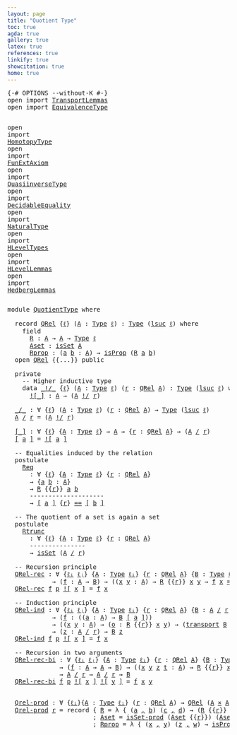 ```yaml
---
layout: page
title: "Quotient Type"
toc: true
agda: true
gallery: true
latex: true
references: true
linkify: true
showcitation: true
home: true
---
```



<div class="hide" >
<pre class="Agda">
<a id="188" class="Symbol">{-#</a> <a id="192" class="Keyword">OPTIONS</a> <a id="200" class="Pragma">--without-K</a> <a id="212" class="Symbol">#-}</a>
<a id="216" class="Keyword">open</a> <a id="221" class="Keyword">import</a> <a id="228" href="TransportLemmas.html" class="Module">TransportLemmas</a>
<a id="244" class="Keyword">open</a> <a id="249" class="Keyword">import</a> <a id="256" href="EquivalenceType.html" class="Module">EquivalenceType</a>

<a id="273" class="Keyword">open</a> <a id="278" class="Keyword">import</a> <a id="285" href="HomotopyType.html" class="Module">HomotopyType</a>
<a id="298" class="Keyword">open</a> <a id="303" class="Keyword">import</a> <a id="310" href="FunExtAxiom.html" class="Module">FunExtAxiom</a>
<a id="322" class="Keyword">open</a> <a id="327" class="Keyword">import</a> <a id="334" href="QuasiinverseType.html" class="Module">QuasiinverseType</a>
<a id="351" class="Keyword">open</a> <a id="356" class="Keyword">import</a> <a id="363" href="DecidableEquality.html" class="Module">DecidableEquality</a>
<a id="381" class="Keyword">open</a> <a id="386" class="Keyword">import</a> <a id="393" href="NaturalType.html" class="Module">NaturalType</a>
<a id="405" class="Keyword">open</a> <a id="410" class="Keyword">import</a> <a id="417" href="HLevelTypes.html" class="Module">HLevelTypes</a>
<a id="429" class="Keyword">open</a> <a id="434" class="Keyword">import</a> <a id="441" href="HLevelLemmas.html" class="Module">HLevelLemmas</a>
<a id="454" class="Keyword">open</a> <a id="459" class="Keyword">import</a> <a id="466" href="HedbergLemmas.html" class="Module">HedbergLemmas</a>
</pre>
</div>


<pre class="Agda">
<a id="513" class="Keyword">module</a> <a id="520" href="QuotientType.html" class="Module">QuotientType</a> <a id="533" class="Keyword">where</a>

  <a id="542" class="Keyword">record</a> <a id="QRel"></a><a id="549" href="QuotientType.html#549" class="Record">QRel</a> <a id="554" class="Symbol">{</a><a id="555" href="QuotientType.html#555" class="Bound">ℓ</a><a id="556" class="Symbol">}</a> <a id="558" class="Symbol">(</a><a id="559" href="QuotientType.html#559" class="Bound">A</a> <a id="561" class="Symbol">:</a> <a id="563" href="Intro.html#1442" class="Function">Type</a> <a id="568" href="QuotientType.html#555" class="Bound">ℓ</a><a id="569" class="Symbol">)</a> <a id="571" class="Symbol">:</a> <a id="573" href="Intro.html#1442" class="Function">Type</a> <a id="578" class="Symbol">(</a><a id="579" href="Agda.Primitive.html#627" class="Primitive">lsuc</a> <a id="584" href="QuotientType.html#555" class="Bound">ℓ</a><a id="585" class="Symbol">)</a> <a id="587" class="Keyword">where</a>
    <a id="597" class="Keyword">field</a>
      <a id="QRel.R"></a><a id="609" href="QuotientType.html#609" class="Field">R</a> <a id="611" class="Symbol">:</a> <a id="613" href="QuotientType.html#559" class="Bound">A</a> <a id="615" class="Symbol">→</a> <a id="617" href="QuotientType.html#559" class="Bound">A</a> <a id="619" class="Symbol">→</a> <a id="621" href="Intro.html#1442" class="Function">Type</a> <a id="626" href="QuotientType.html#555" class="Bound">ℓ</a>
      <a id="QRel.Aset"></a><a id="634" href="QuotientType.html#634" class="Field">Aset</a> <a id="639" class="Symbol">:</a> <a id="641" href="HLevelTypes.html#1355" class="Function">isSet</a> <a id="647" href="QuotientType.html#559" class="Bound">A</a>
      <a id="QRel.Rprop"></a><a id="655" href="QuotientType.html#655" class="Field">Rprop</a> <a id="661" class="Symbol">:</a> <a id="663" class="Symbol">(</a><a id="664" href="QuotientType.html#664" class="Bound">a</a> <a id="666" href="QuotientType.html#666" class="Bound">b</a> <a id="668" class="Symbol">:</a> <a id="670" href="QuotientType.html#559" class="Bound">A</a><a id="671" class="Symbol">)</a> <a id="673" class="Symbol">→</a> <a id="675" href="HLevelTypes.html#811" class="Function">isProp</a> <a id="682" class="Symbol">(</a><a id="683" href="QuotientType.html#609" class="Field">R</a> <a id="685" href="QuotientType.html#664" class="Bound">a</a> <a id="687" href="QuotientType.html#666" class="Bound">b</a><a id="688" class="Symbol">)</a>
  <a id="692" class="Keyword">open</a> <a id="697" href="QuotientType.html#549" class="Module">QRel</a> <a id="702" class="Symbol">{{...}}</a> <a id="710" class="Keyword">public</a>

  <a id="720" class="Keyword">private</a>
    <a id="732" class="Comment">-- Higher inductive type</a>
    <a id="761" class="Keyword">data</a> <a id="_!/_"></a><a id="766" href="QuotientType.html#766" class="Datatype Operator">_!/_</a> <a id="771" class="Symbol">{</a><a id="772" href="QuotientType.html#772" class="Bound">ℓ</a><a id="773" class="Symbol">}</a> <a id="775" class="Symbol">(</a><a id="776" href="QuotientType.html#776" class="Bound">A</a> <a id="778" class="Symbol">:</a> <a id="780" href="Intro.html#1442" class="Function">Type</a> <a id="785" href="QuotientType.html#772" class="Bound">ℓ</a><a id="786" class="Symbol">)</a> <a id="788" class="Symbol">(</a><a id="789" href="QuotientType.html#789" class="Bound">r</a> <a id="791" class="Symbol">:</a> <a id="793" href="QuotientType.html#549" class="Record">QRel</a> <a id="798" href="QuotientType.html#776" class="Bound">A</a><a id="799" class="Symbol">)</a> <a id="801" class="Symbol">:</a> <a id="803" href="Intro.html#1442" class="Function">Type</a> <a id="808" class="Symbol">(</a><a id="809" href="Agda.Primitive.html#627" class="Primitive">lsuc</a> <a id="814" href="QuotientType.html#772" class="Bound">ℓ</a><a id="815" class="Symbol">)</a> <a id="817" class="Keyword">where</a>
      <a id="_!/_.![_]"></a><a id="829" href="QuotientType.html#829" class="InductiveConstructor Operator">![_]</a> <a id="834" class="Symbol">:</a> <a id="836" href="QuotientType.html#776" class="Bound">A</a> <a id="838" class="Symbol">→</a> <a id="840" class="Symbol">(</a><a id="841" href="QuotientType.html#776" class="Bound">A</a> <a id="843" href="QuotientType.html#766" class="Datatype Operator">!/</a> <a id="846" href="QuotientType.html#789" class="Bound">r</a><a id="847" class="Symbol">)</a>

  <a id="_/_"></a><a id="852" href="QuotientType.html#852" class="Function Operator">_/_</a> <a id="856" class="Symbol">:</a> <a id="858" class="Symbol">∀</a> <a id="860" class="Symbol">{</a><a id="861" href="QuotientType.html#861" class="Bound">ℓ</a><a id="862" class="Symbol">}</a> <a id="864" class="Symbol">(</a><a id="865" href="QuotientType.html#865" class="Bound">A</a> <a id="867" class="Symbol">:</a> <a id="869" href="Intro.html#1442" class="Function">Type</a> <a id="874" href="QuotientType.html#861" class="Bound">ℓ</a><a id="875" class="Symbol">)</a> <a id="877" class="Symbol">(</a><a id="878" href="QuotientType.html#878" class="Bound">r</a> <a id="880" class="Symbol">:</a> <a id="882" href="QuotientType.html#549" class="Record">QRel</a> <a id="887" href="QuotientType.html#865" class="Bound">A</a><a id="888" class="Symbol">)</a> <a id="890" class="Symbol">→</a> <a id="892" href="Intro.html#1442" class="Function">Type</a> <a id="897" class="Symbol">(</a><a id="898" href="Agda.Primitive.html#627" class="Primitive">lsuc</a> <a id="903" href="QuotientType.html#861" class="Bound">ℓ</a><a id="904" class="Symbol">)</a>
  <a id="908" href="QuotientType.html#908" class="Bound">A</a> <a id="910" href="QuotientType.html#852" class="Function Operator">/</a> <a id="912" href="QuotientType.html#912" class="Bound">r</a> <a id="914" class="Symbol">=</a> <a id="916" class="Symbol">(</a><a id="917" href="QuotientType.html#908" class="Bound">A</a> <a id="919" href="QuotientType.html#766" class="Datatype Operator">!/</a> <a id="922" href="QuotientType.html#912" class="Bound">r</a><a id="923" class="Symbol">)</a>

  <a id="[_]"></a><a id="928" href="QuotientType.html#928" class="Function Operator">[_]</a> <a id="932" class="Symbol">:</a> <a id="934" class="Symbol">∀</a> <a id="936" class="Symbol">{</a><a id="937" href="QuotientType.html#937" class="Bound">ℓ</a><a id="938" class="Symbol">}</a> <a id="940" class="Symbol">{</a><a id="941" href="QuotientType.html#941" class="Bound">A</a> <a id="943" class="Symbol">:</a> <a id="945" href="Intro.html#1442" class="Function">Type</a> <a id="950" href="QuotientType.html#937" class="Bound">ℓ</a><a id="951" class="Symbol">}</a> <a id="953" class="Symbol">→</a> <a id="955" href="QuotientType.html#941" class="Bound">A</a> <a id="957" class="Symbol">→</a> <a id="959" class="Symbol">{</a><a id="960" href="QuotientType.html#960" class="Bound">r</a> <a id="962" class="Symbol">:</a> <a id="964" href="QuotientType.html#549" class="Record">QRel</a> <a id="969" href="QuotientType.html#941" class="Bound">A</a><a id="970" class="Symbol">}</a> <a id="972" class="Symbol">→</a> <a id="974" class="Symbol">(</a><a id="975" href="QuotientType.html#941" class="Bound">A</a> <a id="977" href="QuotientType.html#852" class="Function Operator">/</a> <a id="979" href="QuotientType.html#960" class="Bound">r</a><a id="980" class="Symbol">)</a>
  <a id="984" href="QuotientType.html#928" class="Function Operator">[</a> <a id="986" href="QuotientType.html#986" class="Bound">a</a> <a id="988" href="QuotientType.html#928" class="Function Operator">]</a> <a id="990" class="Symbol">=</a> <a id="992" href="QuotientType.html#829" class="InductiveConstructor Operator">![</a> <a id="995" href="QuotientType.html#986" class="Bound">a</a> <a id="997" href="QuotientType.html#829" class="InductiveConstructor Operator">]</a>

  <a id="1002" class="Comment">-- Equalities induced by the relation</a>
  <a id="1042" class="Keyword">postulate</a>
    <a id="Req"></a><a id="1056" href="QuotientType.html#1056" class="Postulate">Req</a>
      <a id="1066" class="Symbol">:</a> <a id="1068" class="Symbol">∀</a> <a id="1070" class="Symbol">{</a><a id="1071" href="QuotientType.html#1071" class="Bound">ℓ</a><a id="1072" class="Symbol">}</a> <a id="1074" class="Symbol">{</a><a id="1075" href="QuotientType.html#1075" class="Bound">A</a> <a id="1077" class="Symbol">:</a> <a id="1079" href="Intro.html#1442" class="Function">Type</a> <a id="1084" href="QuotientType.html#1071" class="Bound">ℓ</a><a id="1085" class="Symbol">}</a> <a id="1087" class="Symbol">{</a><a id="1088" href="QuotientType.html#1088" class="Bound">r</a> <a id="1090" class="Symbol">:</a> <a id="1092" href="QuotientType.html#549" class="Record">QRel</a> <a id="1097" href="QuotientType.html#1075" class="Bound">A</a><a id="1098" class="Symbol">}</a>
      <a id="1106" class="Symbol">→</a> <a id="1108" class="Symbol">{</a><a id="1109" href="QuotientType.html#1109" class="Bound">a</a> <a id="1111" href="QuotientType.html#1111" class="Bound">b</a> <a id="1113" class="Symbol">:</a> <a id="1115" href="QuotientType.html#1075" class="Bound">A</a><a id="1116" class="Symbol">}</a>
      <a id="1124" class="Symbol">→</a> <a id="1126" href="QuotientType.html#609" class="Field">R</a> <a id="1128" class="Symbol">{{</a><a id="1130" href="QuotientType.html#1088" class="Bound">r</a><a id="1131" class="Symbol">}}</a> <a id="1134" href="QuotientType.html#1109" class="Bound">a</a> <a id="1136" href="QuotientType.html#1111" class="Bound">b</a>
      <a id="1144" class="Comment">--------------------</a>
      <a id="1171" class="Symbol">→</a> <a id="1173" href="QuotientType.html#928" class="Function Operator">[</a> <a id="1175" href="QuotientType.html#1109" class="Bound">a</a> <a id="1177" href="QuotientType.html#928" class="Function Operator">]</a> <a id="1179" class="Symbol">{</a><a id="1180" href="QuotientType.html#1088" class="Bound">r</a><a id="1181" class="Symbol">}</a> <a id="1183" href="EqualityType.html#931" class="Datatype Operator">==</a> <a id="1186" href="QuotientType.html#928" class="Function Operator">[</a> <a id="1188" href="QuotientType.html#1111" class="Bound">b</a> <a id="1190" href="QuotientType.html#928" class="Function Operator">]</a>

  <a id="1195" class="Comment">-- The quotient of a set is again a set</a>
  <a id="1237" class="Keyword">postulate</a>
    <a id="Rtrunc"></a><a id="1251" href="QuotientType.html#1251" class="Postulate">Rtrunc</a>
      <a id="1264" class="Symbol">:</a> <a id="1266" class="Symbol">∀</a> <a id="1268" class="Symbol">{</a><a id="1269" href="QuotientType.html#1269" class="Bound">ℓ</a><a id="1270" class="Symbol">}</a> <a id="1272" class="Symbol">{</a><a id="1273" href="QuotientType.html#1273" class="Bound">A</a> <a id="1275" class="Symbol">:</a> <a id="1277" href="Intro.html#1442" class="Function">Type</a> <a id="1282" href="QuotientType.html#1269" class="Bound">ℓ</a><a id="1283" class="Symbol">}</a> <a id="1285" class="Symbol">{</a><a id="1286" href="QuotientType.html#1286" class="Bound">r</a> <a id="1288" class="Symbol">:</a> <a id="1290" href="QuotientType.html#549" class="Record">QRel</a> <a id="1295" href="QuotientType.html#1273" class="Bound">A</a><a id="1296" class="Symbol">}</a>
      <a id="1304" class="Comment">---------------</a>
      <a id="1326" class="Symbol">→</a> <a id="1328" href="HLevelTypes.html#1355" class="Function">isSet</a> <a id="1334" class="Symbol">(</a><a id="1335" href="QuotientType.html#1273" class="Bound">A</a> <a id="1337" href="QuotientType.html#852" class="Function Operator">/</a> <a id="1339" href="QuotientType.html#1286" class="Bound">r</a><a id="1340" class="Symbol">)</a>

  <a id="1345" class="Comment">-- Recursion principle</a>
  <a id="QRel-rec"></a><a id="1370" href="QuotientType.html#1370" class="Function">QRel-rec</a> <a id="1379" class="Symbol">:</a> <a id="1381" class="Symbol">∀</a> <a id="1383" class="Symbol">{</a><a id="1384" href="QuotientType.html#1384" class="Bound">ℓᵢ</a> <a id="1387" href="QuotientType.html#1387" class="Bound">ℓⱼ</a><a id="1389" class="Symbol">}</a> <a id="1391" class="Symbol">{</a><a id="1392" href="QuotientType.html#1392" class="Bound">A</a> <a id="1394" class="Symbol">:</a> <a id="1396" href="Intro.html#1442" class="Function">Type</a> <a id="1401" href="QuotientType.html#1384" class="Bound">ℓᵢ</a><a id="1403" class="Symbol">}</a> <a id="1405" class="Symbol">{</a><a id="1406" href="QuotientType.html#1406" class="Bound">r</a> <a id="1408" class="Symbol">:</a> <a id="1410" href="QuotientType.html#549" class="Record">QRel</a> <a id="1415" href="QuotientType.html#1392" class="Bound">A</a><a id="1416" class="Symbol">}</a> <a id="1418" class="Symbol">{</a><a id="1419" href="QuotientType.html#1419" class="Bound">B</a> <a id="1421" class="Symbol">:</a> <a id="1423" href="Intro.html#1442" class="Function">Type</a> <a id="1428" href="QuotientType.html#1387" class="Bound">ℓⱼ</a><a id="1430" class="Symbol">}</a>
            <a id="1444" class="Symbol">→</a> <a id="1446" class="Symbol">(</a><a id="1447" href="QuotientType.html#1447" class="Bound">f</a> <a id="1449" class="Symbol">:</a> <a id="1451" href="QuotientType.html#1392" class="Bound">A</a> <a id="1453" class="Symbol">→</a> <a id="1455" href="QuotientType.html#1419" class="Bound">B</a><a id="1456" class="Symbol">)</a> <a id="1458" class="Symbol">→</a> <a id="1460" class="Symbol">((</a><a id="1462" href="QuotientType.html#1462" class="Bound">x</a> <a id="1464" href="QuotientType.html#1464" class="Bound">y</a> <a id="1466" class="Symbol">:</a> <a id="1468" href="QuotientType.html#1392" class="Bound">A</a><a id="1469" class="Symbol">)</a> <a id="1471" class="Symbol">→</a> <a id="1473" href="QuotientType.html#609" class="Field">R</a> <a id="1475" class="Symbol">{{</a><a id="1477" href="QuotientType.html#1406" class="Bound">r</a><a id="1478" class="Symbol">}}</a> <a id="1481" href="QuotientType.html#1462" class="Bound">x</a> <a id="1483" href="QuotientType.html#1464" class="Bound">y</a> <a id="1485" class="Symbol">→</a> <a id="1487" href="QuotientType.html#1447" class="Bound">f</a> <a id="1489" href="QuotientType.html#1462" class="Bound">x</a> <a id="1491" href="EqualityType.html#931" class="Datatype Operator">==</a> <a id="1494" href="QuotientType.html#1447" class="Bound">f</a> <a id="1496" href="QuotientType.html#1464" class="Bound">y</a><a id="1497" class="Symbol">)</a> <a id="1499" class="Symbol">→</a> <a id="1501" href="QuotientType.html#1392" class="Bound">A</a> <a id="1503" href="QuotientType.html#852" class="Function Operator">/</a> <a id="1505" href="QuotientType.html#1406" class="Bound">r</a> <a id="1507" class="Symbol">→</a> <a id="1509" href="QuotientType.html#1419" class="Bound">B</a>
  <a id="1513" href="QuotientType.html#1370" class="Function">QRel-rec</a> <a id="1522" href="QuotientType.html#1522" class="Bound">f</a> <a id="1524" href="QuotientType.html#1524" class="Bound">p</a> <a id="1526" href="QuotientType.html#829" class="InductiveConstructor Operator">![</a> <a id="1529" href="QuotientType.html#1529" class="Bound">x</a> <a id="1531" href="QuotientType.html#829" class="InductiveConstructor Operator">]</a> <a id="1533" class="Symbol">=</a> <a id="1535" href="QuotientType.html#1522" class="Bound">f</a> <a id="1537" href="QuotientType.html#1529" class="Bound">x</a>

  <a id="1542" class="Comment">-- Induction principle</a>
  <a id="QRel-ind"></a><a id="1567" href="QuotientType.html#1567" class="Function">QRel-ind</a> <a id="1576" class="Symbol">:</a> <a id="1578" class="Symbol">∀</a> <a id="1580" class="Symbol">{</a><a id="1581" href="QuotientType.html#1581" class="Bound">ℓᵢ</a> <a id="1584" href="QuotientType.html#1584" class="Bound">ℓⱼ</a><a id="1586" class="Symbol">}</a> <a id="1588" class="Symbol">{</a><a id="1589" href="QuotientType.html#1589" class="Bound">A</a> <a id="1591" class="Symbol">:</a> <a id="1593" href="Intro.html#1442" class="Function">Type</a> <a id="1598" href="QuotientType.html#1581" class="Bound">ℓᵢ</a><a id="1600" class="Symbol">}</a> <a id="1602" class="Symbol">{</a><a id="1603" href="QuotientType.html#1603" class="Bound">r</a> <a id="1605" class="Symbol">:</a> <a id="1607" href="QuotientType.html#549" class="Record">QRel</a> <a id="1612" href="QuotientType.html#1589" class="Bound">A</a><a id="1613" class="Symbol">}</a> <a id="1615" class="Symbol">{</a><a id="1616" href="QuotientType.html#1616" class="Bound">B</a> <a id="1618" class="Symbol">:</a> <a id="1620" href="QuotientType.html#1589" class="Bound">A</a> <a id="1622" href="QuotientType.html#852" class="Function Operator">/</a> <a id="1624" href="QuotientType.html#1603" class="Bound">r</a> <a id="1626" class="Symbol">→</a> <a id="1628" href="Intro.html#1442" class="Function">Type</a> <a id="1633" href="QuotientType.html#1584" class="Bound">ℓⱼ</a><a id="1635" class="Symbol">}</a>
            <a id="1649" class="Symbol">→</a> <a id="1651" class="Symbol">(</a><a id="1652" href="QuotientType.html#1652" class="Bound">f</a> <a id="1654" class="Symbol">:</a> <a id="1656" class="Symbol">((</a><a id="1658" href="QuotientType.html#1658" class="Bound">a</a> <a id="1660" class="Symbol">:</a> <a id="1662" href="QuotientType.html#1589" class="Bound">A</a><a id="1663" class="Symbol">)</a> <a id="1665" class="Symbol">→</a> <a id="1667" href="QuotientType.html#1616" class="Bound">B</a> <a id="1669" href="QuotientType.html#928" class="Function Operator">[</a> <a id="1671" href="QuotientType.html#1658" class="Bound">a</a> <a id="1673" href="QuotientType.html#928" class="Function Operator">]</a><a id="1674" class="Symbol">))</a>
            <a id="1689" class="Symbol">→</a> <a id="1691" class="Symbol">((</a><a id="1693" href="QuotientType.html#1693" class="Bound">x</a> <a id="1695" href="QuotientType.html#1695" class="Bound">y</a> <a id="1697" class="Symbol">:</a> <a id="1699" href="QuotientType.html#1589" class="Bound">A</a><a id="1700" class="Symbol">)</a> <a id="1702" class="Symbol">→</a> <a id="1704" class="Symbol">(</a><a id="1705" href="QuotientType.html#1705" class="Bound">o</a> <a id="1707" class="Symbol">:</a> <a id="1709" href="QuotientType.html#609" class="Field">R</a> <a id="1711" class="Symbol">{{</a><a id="1713" href="QuotientType.html#1603" class="Bound">r</a><a id="1714" class="Symbol">}}</a> <a id="1717" href="QuotientType.html#1693" class="Bound">x</a> <a id="1719" href="QuotientType.html#1695" class="Bound">y</a><a id="1720" class="Symbol">)</a> <a id="1722" class="Symbol">→</a> <a id="1724" class="Symbol">(</a><a id="1725" href="Transport.html#473" class="Function">transport</a> <a id="1735" href="QuotientType.html#1616" class="Bound">B</a> <a id="1737" class="Symbol">(</a><a id="1738" href="QuotientType.html#1056" class="Postulate">Req</a> <a id="1742" href="QuotientType.html#1705" class="Bound">o</a><a id="1743" class="Symbol">)</a> <a id="1745" class="Symbol">(</a><a id="1746" href="QuotientType.html#1652" class="Bound">f</a> <a id="1748" href="QuotientType.html#1693" class="Bound">x</a><a id="1749" class="Symbol">))</a> <a id="1752" href="EqualityType.html#931" class="Datatype Operator">==</a> <a id="1755" href="QuotientType.html#1652" class="Bound">f</a> <a id="1757" href="QuotientType.html#1695" class="Bound">y</a><a id="1758" class="Symbol">)</a>
            <a id="1772" class="Symbol">→</a> <a id="1774" class="Symbol">(</a><a id="1775" href="QuotientType.html#1775" class="Bound">z</a> <a id="1777" class="Symbol">:</a> <a id="1779" href="QuotientType.html#1589" class="Bound">A</a> <a id="1781" href="QuotientType.html#852" class="Function Operator">/</a> <a id="1783" href="QuotientType.html#1603" class="Bound">r</a><a id="1784" class="Symbol">)</a> <a id="1786" class="Symbol">→</a> <a id="1788" href="QuotientType.html#1616" class="Bound">B</a> <a id="1790" href="QuotientType.html#1775" class="Bound">z</a>
  <a id="1794" href="QuotientType.html#1567" class="Function">QRel-ind</a> <a id="1803" href="QuotientType.html#1803" class="Bound">f</a> <a id="1805" href="QuotientType.html#1805" class="Bound">p</a> <a id="1807" href="QuotientType.html#829" class="InductiveConstructor Operator">![</a> <a id="1810" href="QuotientType.html#1810" class="Bound">x</a> <a id="1812" href="QuotientType.html#829" class="InductiveConstructor Operator">]</a> <a id="1814" class="Symbol">=</a> <a id="1816" href="QuotientType.html#1803" class="Bound">f</a> <a id="1818" href="QuotientType.html#1810" class="Bound">x</a>

  <a id="1823" class="Comment">-- Recursion in two arguments</a>
  <a id="QRel-rec-bi"></a><a id="1855" href="QuotientType.html#1855" class="Function">QRel-rec-bi</a> <a id="1867" class="Symbol">:</a> <a id="1869" class="Symbol">∀</a> <a id="1871" class="Symbol">{</a><a id="1872" href="QuotientType.html#1872" class="Bound">ℓᵢ</a> <a id="1875" href="QuotientType.html#1875" class="Bound">ℓⱼ</a><a id="1877" class="Symbol">}</a> <a id="1879" class="Symbol">{</a><a id="1880" href="QuotientType.html#1880" class="Bound">A</a> <a id="1882" class="Symbol">:</a> <a id="1884" href="Intro.html#1442" class="Function">Type</a> <a id="1889" href="QuotientType.html#1872" class="Bound">ℓᵢ</a><a id="1891" class="Symbol">}</a> <a id="1893" class="Symbol">{</a><a id="1894" href="QuotientType.html#1894" class="Bound">r</a> <a id="1896" class="Symbol">:</a> <a id="1898" href="QuotientType.html#549" class="Record">QRel</a> <a id="1903" href="QuotientType.html#1880" class="Bound">A</a><a id="1904" class="Symbol">}</a> <a id="1906" class="Symbol">{</a><a id="1907" href="QuotientType.html#1907" class="Bound">B</a> <a id="1909" class="Symbol">:</a> <a id="1911" href="Intro.html#1442" class="Function">Type</a> <a id="1916" href="QuotientType.html#1875" class="Bound">ℓⱼ</a><a id="1918" class="Symbol">}</a>
              <a id="1934" class="Symbol">→</a> <a id="1936" class="Symbol">(</a><a id="1937" href="QuotientType.html#1937" class="Bound">f</a> <a id="1939" class="Symbol">:</a> <a id="1941" href="QuotientType.html#1880" class="Bound">A</a> <a id="1943" class="Symbol">→</a> <a id="1945" href="QuotientType.html#1880" class="Bound">A</a> <a id="1947" class="Symbol">→</a> <a id="1949" href="QuotientType.html#1907" class="Bound">B</a><a id="1950" class="Symbol">)</a> <a id="1952" class="Symbol">→</a> <a id="1954" class="Symbol">((</a><a id="1956" href="QuotientType.html#1956" class="Bound">x</a> <a id="1958" href="QuotientType.html#1958" class="Bound">y</a> <a id="1960" href="QuotientType.html#1960" class="Bound">z</a> <a id="1962" href="QuotientType.html#1962" class="Bound">t</a> <a id="1964" class="Symbol">:</a> <a id="1966" href="QuotientType.html#1880" class="Bound">A</a><a id="1967" class="Symbol">)</a> <a id="1969" class="Symbol">→</a> <a id="1971" href="QuotientType.html#609" class="Field">R</a> <a id="1973" class="Symbol">{{</a><a id="1975" href="QuotientType.html#1894" class="Bound">r</a><a id="1976" class="Symbol">}}</a> <a id="1979" href="QuotientType.html#1956" class="Bound">x</a> <a id="1981" href="QuotientType.html#1958" class="Bound">y</a> <a id="1983" class="Symbol">→</a> <a id="1985" href="QuotientType.html#609" class="Field">R</a> <a id="1987" class="Symbol">{{</a><a id="1989" href="QuotientType.html#1894" class="Bound">r</a><a id="1990" class="Symbol">}}</a> <a id="1993" href="QuotientType.html#1960" class="Bound">z</a> <a id="1995" href="QuotientType.html#1962" class="Bound">t</a> <a id="1997" class="Symbol">→</a> <a id="1999" href="QuotientType.html#1937" class="Bound">f</a> <a id="2001" href="QuotientType.html#1956" class="Bound">x</a> <a id="2003" href="QuotientType.html#1960" class="Bound">z</a> <a id="2005" href="EqualityType.html#931" class="Datatype Operator">==</a> <a id="2008" href="QuotientType.html#1937" class="Bound">f</a> <a id="2010" href="QuotientType.html#1958" class="Bound">y</a> <a id="2012" href="QuotientType.html#1962" class="Bound">t</a><a id="2013" class="Symbol">)</a>
              <a id="2029" class="Symbol">→</a> <a id="2031" href="QuotientType.html#1880" class="Bound">A</a> <a id="2033" href="QuotientType.html#852" class="Function Operator">/</a> <a id="2035" href="QuotientType.html#1894" class="Bound">r</a> <a id="2037" class="Symbol">→</a> <a id="2039" href="QuotientType.html#1880" class="Bound">A</a> <a id="2041" href="QuotientType.html#852" class="Function Operator">/</a> <a id="2043" href="QuotientType.html#1894" class="Bound">r</a> <a id="2045" class="Symbol">→</a> <a id="2047" href="QuotientType.html#1907" class="Bound">B</a>
  <a id="2051" href="QuotientType.html#1855" class="Function">QRel-rec-bi</a> <a id="2063" href="QuotientType.html#2063" class="Bound">f</a> <a id="2065" href="QuotientType.html#2065" class="Bound">p</a> <a id="2067" href="QuotientType.html#829" class="InductiveConstructor Operator">![</a> <a id="2070" href="QuotientType.html#2070" class="Bound">x</a> <a id="2072" href="QuotientType.html#829" class="InductiveConstructor Operator">]</a> <a id="2074" href="QuotientType.html#829" class="InductiveConstructor Operator">![</a> <a id="2077" href="QuotientType.html#2077" class="Bound">y</a> <a id="2079" href="QuotientType.html#829" class="InductiveConstructor Operator">]</a> <a id="2081" class="Symbol">=</a> <a id="2083" href="QuotientType.html#2063" class="Bound">f</a> <a id="2085" href="QuotientType.html#2070" class="Bound">x</a> <a id="2087" href="QuotientType.html#2077" class="Bound">y</a>


  <a id="Qrel-prod"></a><a id="2093" href="QuotientType.html#2093" class="Function">Qrel-prod</a> <a id="2103" class="Symbol">:</a> <a id="2105" class="Symbol">∀</a> <a id="2107" class="Symbol">{</a><a id="2108" href="QuotientType.html#2108" class="Bound">ℓᵢ</a><a id="2110" class="Symbol">}{</a><a id="2112" href="QuotientType.html#2112" class="Bound">A</a> <a id="2114" class="Symbol">:</a> <a id="2116" href="Intro.html#1442" class="Function">Type</a> <a id="2121" href="QuotientType.html#2108" class="Bound">ℓᵢ</a><a id="2123" class="Symbol">}</a> <a id="2125" class="Symbol">(</a><a id="2126" href="QuotientType.html#2126" class="Bound">r</a> <a id="2128" class="Symbol">:</a> <a id="2130" href="QuotientType.html#549" class="Record">QRel</a> <a id="2135" href="QuotientType.html#2112" class="Bound">A</a><a id="2136" class="Symbol">)</a> <a id="2138" class="Symbol">→</a> <a id="2140" href="QuotientType.html#549" class="Record">QRel</a> <a id="2145" class="Symbol">(</a><a id="2146" href="QuotientType.html#2112" class="Bound">A</a> <a id="2148" href="BasicTypes.html#1956" class="Function Operator">×</a> <a id="2150" href="QuotientType.html#2112" class="Bound">A</a><a id="2151" class="Symbol">)</a>
  <a id="2155" href="QuotientType.html#2093" class="Function">Qrel-prod</a> <a id="2165" href="QuotientType.html#2165" class="Bound">r</a> <a id="2167" class="Symbol">=</a> <a id="2169" class="Keyword">record</a> <a id="2176" class="Symbol">{</a> <a id="2178" href="QuotientType.html#609" class="Field">R</a> <a id="2180" class="Symbol">=</a> <a id="2182" class="Symbol">λ</a> <a id="2184" class="Symbol">{</a> <a id="2186" class="Symbol">(</a><a id="2187" href="QuotientType.html#2187" class="Bound">a</a> <a id="2189" href="BasicTypes.html#1479" class="InductiveConstructor Operator">,</a> <a id="2191" href="QuotientType.html#2191" class="Bound">b</a><a id="2192" class="Symbol">)</a> <a id="2194" class="Symbol">(</a><a id="2195" href="QuotientType.html#2195" class="Bound">c</a> <a id="2197" href="BasicTypes.html#1479" class="InductiveConstructor Operator">,</a> <a id="2199" href="QuotientType.html#2199" class="Bound">d</a><a id="2200" class="Symbol">)</a> <a id="2202" class="Symbol">→</a> <a id="2204" class="Symbol">(</a><a id="2205" href="QuotientType.html#609" class="Field">R</a> <a id="2207" class="Symbol">{{</a><a id="2209" href="QuotientType.html#2165" class="Bound">r</a><a id="2210" class="Symbol">}}</a> <a id="2213" href="QuotientType.html#2187" class="Bound">a</a> <a id="2215" href="QuotientType.html#2195" class="Bound">c</a><a id="2216" class="Symbol">)</a> <a id="2218" href="BasicTypes.html#1956" class="Function Operator">×</a> <a id="2220" class="Symbol">(</a><a id="2221" href="QuotientType.html#609" class="Field">R</a> <a id="2223" class="Symbol">{{</a><a id="2225" href="QuotientType.html#2165" class="Bound">r</a><a id="2226" class="Symbol">}}</a> <a id="2229" href="QuotientType.html#2191" class="Bound">b</a> <a id="2231" href="QuotientType.html#2199" class="Bound">d</a><a id="2232" class="Symbol">)</a> <a id="2234" class="Symbol">}</a>
                       <a id="2259" class="Symbol">;</a> <a id="2261" href="QuotientType.html#634" class="Field">Aset</a> <a id="2266" class="Symbol">=</a> <a id="2268" href="HLevelLemmas.html#4725" class="Function">isSet-prod</a> <a id="2279" class="Symbol">(</a><a id="2280" href="QuotientType.html#634" class="Field">Aset</a> <a id="2285" class="Symbol">{{</a><a id="2287" href="QuotientType.html#2165" class="Bound">r</a><a id="2288" class="Symbol">}})</a> <a id="2292" class="Symbol">(</a><a id="2293" href="QuotientType.html#634" class="Field">Aset</a> <a id="2298" class="Symbol">{{</a><a id="2300" href="QuotientType.html#2165" class="Bound">r</a><a id="2301" class="Symbol">}})</a>
                       <a id="2328" class="Symbol">;</a> <a id="2330" href="QuotientType.html#655" class="Field">Rprop</a> <a id="2336" class="Symbol">=</a> <a id="2338" class="Symbol">λ</a> <a id="2340" class="Symbol">{</a> <a id="2342" class="Symbol">(</a><a id="2343" href="QuotientType.html#2343" class="Bound">x</a> <a id="2345" href="BasicTypes.html#1479" class="InductiveConstructor Operator">,</a> <a id="2347" href="QuotientType.html#2347" class="Bound">y</a><a id="2348" class="Symbol">)</a> <a id="2350" class="Symbol">(</a><a id="2351" href="QuotientType.html#2351" class="Bound">z</a> <a id="2353" href="BasicTypes.html#1479" class="InductiveConstructor Operator">,</a> <a id="2355" href="QuotientType.html#2355" class="Bound">w</a><a id="2356" class="Symbol">)</a> <a id="2358" class="Symbol">→</a> <a id="2360" href="HLevelLemmas.html#4345" class="Function">isProp-prod</a> <a id="2372" class="Symbol">(</a><a id="2373" href="QuotientType.html#655" class="Field">Rprop</a> <a id="2379" class="Symbol">{{</a><a id="2381" href="QuotientType.html#2165" class="Bound">r</a><a id="2382" class="Symbol">}}</a> <a id="2385" href="QuotientType.html#2343" class="Bound">x</a> <a id="2387" href="QuotientType.html#2351" class="Bound">z</a><a id="2388" class="Symbol">)</a> <a id="2390" class="Symbol">(</a><a id="2391" href="QuotientType.html#655" class="Field">Rprop</a> <a id="2397" class="Symbol">{{</a><a id="2399" href="QuotientType.html#2165" class="Bound">r</a><a id="2400" class="Symbol">}}</a> <a id="2403" href="QuotientType.html#2347" class="Bound">y</a> <a id="2405" href="QuotientType.html#2355" class="Bound">w</a><a id="2406" class="Symbol">)}</a> <a id="2409" class="Symbol">}</a>
</pre>
